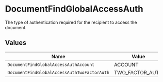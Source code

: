 # DocumentFindGlobalAccessAuth

The type of authentication required for the recipient to access the document.


## Values

| Name                                        | Value                                       |
| ------------------------------------------- | ------------------------------------------- |
| `DocumentFindGlobalAccessAuthAccount`       | ACCOUNT                                     |
| `DocumentFindGlobalAccessAuthTwoFactorAuth` | TWO_FACTOR_AUTH                             |